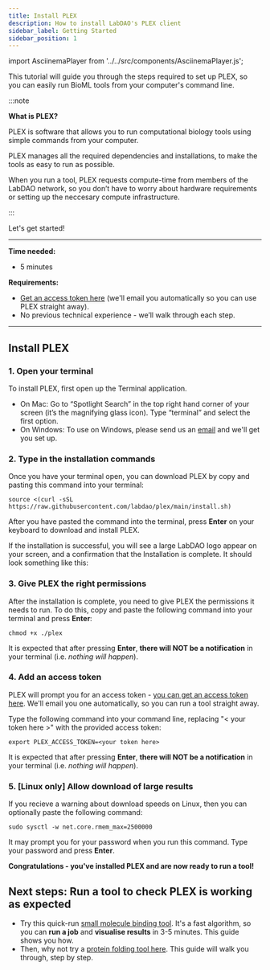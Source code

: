 ```yaml
---
title: Install PLEX
description: How to install LabDAO's PLEX client
sidebar_label: Getting Started
sidebar_position: 1
---
```


import AsciinemaPlayer from '../../src/components/AsciinemaPlayer.js';

This tutorial will guide you through the steps required to set up PLEX, so you can easily run BioML tools from your computer's command line.

:::note

**What is PLEX?**

PLEX is software that allows you to run computational biology tools using simple commands from your computer. 

PLEX manages all the required dependencies and installations, to make the tools as easy to run as possible. 

When you run a tool, PLEX requests compute-time from members of the LabDAO network, so you don’t have to worry about hardware requirements or setting up the neccesary compute infrastructure.

:::

Let's get started!

---

**Time needed:**
- 5 minutes

**Requirements:**

- [Get an access token here](https://try.labdao.xyz) (we'll email you automatically so you can use PLEX straight away).
- No previous technical experience - we’ll walk through each step.

---

## Install PLEX

### 1. Open your terminal
To install PLEX, first open up the Terminal application.

- On Mac: Go to “Spotlight Search” in the top right hand corner of your screen (it’s the magnifying glass icon). Type “terminal” and select the first option.
- On Windows: To use on Windows, please send us an [email](mailto:stewards@labdao.com) and we'll get you set up.

### 2. Type in the installation commands
Once you have your terminal open, you can download PLEX by copy and pasting this command into your terminal:

```
source <(curl -sSL https://raw.githubusercontent.com/labdao/plex/main/install.sh)
```

After you have pasted the command into the terminal, press **Enter** on your keyboard to download and install PLEX.

If the installation is successful, you will see a large LabDAO logo appear on your screen, and a confirmation that the Installation is complete. It should look something like this:

<AsciinemaPlayer 
    src="/terminal-recordings/install-plex.cast"
    rows={30}
    idleTimeLimit={3}
    preload={true}
    autoPlay={true}
    loop={false}
    speed={1.5}
/>

### 3. Give PLEX the right permissions
After the installation is complete, you need to give PLEX the permissions it needs to run. To do this, copy and paste the following command into your terminal and press **Enter**:

```
chmod +x ./plex
```

It is expected that after pressing **Enter**, **there will NOT be a notification** in your terminal (i.e. *nothing will happen*).

### 4. Add an access token

PLEX will prompt you for an access token - [you can get an access token here](https://try.labdao.xyz). We'll email you one automatically, so you can run a tool straight away.

Type the following command into your command line, replacing "< your token here >" with the provided access token:

```
export PLEX_ACCESS_TOKEN=<your token here>
```

It is expected that after pressing **Enter**, **there will NOT be a notification** in your terminal (i.e. *nothing will happen*).

### 5. [Linux only] Allow download of large results

If you recieve a warning about download speeds on Linux, then you can optionally paste the following command:

```
sudo sysctl -w net.core.rmem_max=2500000
```

It may prompt you for your password when you run this command. Type your password and press **Enter**. 


**Congratulations - you've installed PLEX and are now ready to run a tool!**

## Next steps: Run a tool to check PLEX is working as expected

* Try this quick-run [small molecule binding tool](../small-molecule-binding/run-an-example.md). It's a fast algorithm, so you can **run a job** and **visualise results** in 3-5 minutes. This guide shows you how.
* Then, why not try a [protein folding tool here](../protein-folding/run-an-example.md). This guide will walk you through, step by step.

